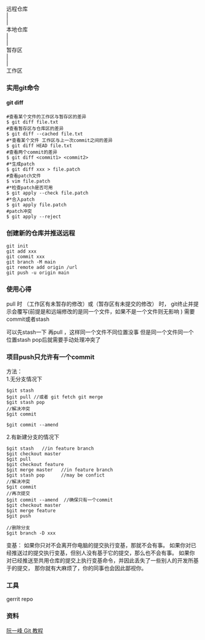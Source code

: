 ### 

远程仓库  
  |  
  |  
本地仓库  
  |  
  |  
暂存区  
  |  
  |  
工作区  

### 实用git命令
#### git diff
```
#查看某个文件的工作区与暂存区的差异
$ git diff file.txt
#查看暂存区与仓库区的差异
$ git diff --cached file.txt
#*查看某个文件 工作区与上一次commit之间的差异
$ git diff HEAD file.txt
#查看两个commit的差异
$ git diff <commit1> <commit2>
#*生成patch
$ git diff xxx > file.patch
#查看patch文件
$ vim file.patch
#*检查patch是否可用
$ git apply --check file.patch
#*合入patch
$ git apply file.patch
#patch冲突
$ git apply --reject
```

### 创建新的仓库并推送远程
```
git init
git add xxx
git commit xxx
git branch -M main
git remote add origin /url
git push -u origin main
```

### 使用心得
pull 时 （工作区有未暂存的修改）或（暂存区有未提交的修改） 时，
git终止并提示会覆写(前提是和远端修改的是同一个文件，如果不是一个文件则无影响 )   需要commit或者stash

可以先stash一下 再pull ，这样同一个文件不同位置没事   但是同一个文件同一个位置stash pop后就需要手动处理冲突了


### 项目push只允许有一个commit   
方法：     
1.无分支情况下
```
$git stash
$git pull //或者 git fetch git merge
$git stash pop
//解决冲突
$git commit

$git commit --amend
```


2.有新建分支的情况下
```
$git stash   //in feature branch
$git checkout master
$git pull 
$git checkout feature
$git merge master   //in feature branch 
$git stash pop      //may be confict
//解决冲突
$git commit 
//再次提交
$git commit --amend  //确保只有一个commit
$git checkout master
$git merge feature
$git push

//删除分支
$git branch -D xxx
```

变基：
如果你只对不会离开你电脑的提交执行变基，那就不会有事。 如果你对已经推送过的提交执行变基，但别人没有基于它的提交，那么也不会有事。 如果你对已经推送至共用仓库的提交上执行变基命令，并因此丢失了一些别人的开发所基于的提交， 那你就有大麻烦了，你的同事也会因此鄙视你。

### 工具
gerrit
repo

### 资料

[阮一峰 Git 教程](https://www.bookstack.cn/read/git-tutorial/docs-basic.md)